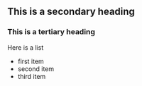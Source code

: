 ## This is a secondary heading
### This is a tertiary heading

Here is a list

* first item
* second item
* third item

